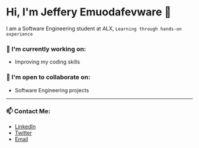 # Hi, I'm Jeffery Emuodafevware 👋

I am a Software Engineering student at ALX, `Learning through hands-on experience`


### 🔭 I'm currently working on:
- Improving my coding skills

### 🤝 I'm open to collaborate on:
- Software Engineering projects

---

### 📫 Contact Me:

- [LinkedIn](https://linkedin.com/in/jeffery-emuodafevware)
- [Twitter](https://twitter.com/goldenjeffemp)
- [Email](mailto:jeffemuodafe124@gmail.com)
